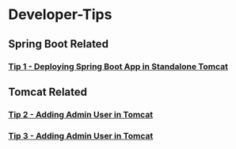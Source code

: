 # Developer-Tips

## Spring Boot Related

### [Tip 1 - Deploying Spring Boot App in Standalone Tomcat](https://github.com/iamvickyav/Developer-Tips/blob/master/Deploy-SpringBootApp-In-Tomcat.md)

## Tomcat Related

### [Tip 2 - Adding Admin User in Tomcat](https://github.com/iamvickyav/Developer-Tips/blob/master/Configure-admin-user-in-tomcat.md)

### [Tip 3 - Adding Admin User in Tomcat](https://github.com/iamvickyav/Developer-Tips/blob/master/Configure-admin-user-in-tomcat.md)

